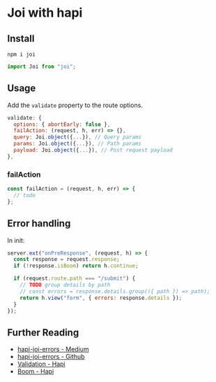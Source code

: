# Joi with hapi

## Install

```
npm i joi
```

```js
import Joi from "joi";
```

## Usage

Add the `validate` property to the route options.

```js
validate: {
  options: { abortEarly: false },
  failAction: (request, h, err) => {},
  query: Joi.object({...}), // Query params
  params: Joi.object({...}), // Path params
  payload: Joi.object({...}), // Post request payload
},
```

### failAction

```js
const failAction = (request, h, err) => {
  // todo
};
```

## Error handling

In init:

```js
server.ext("onPreResponse", (request, h) => {
  const response = request.response;
  if (!response.isBoom) return h.continue;

  if (request.route.path === "/submit") {
    // TODO group details by path
    // const errors = response.details.group(({ path }) => path);
    return h.view("form", { errors: response.details });
  }
});
```

## Further Reading

- [hapi-joi-errors - Medium](https://medium.com/@csakis/hapi-joi-error-handling-with-custom-messages-1f544e2b1489)
- [hapi-joi-errors - Github](https://github.com/csakis/hapi-joi-errors)
- [Validation - Hapi](https://hapi.dev/tutorials/validation/?lang=en_US)
- [Boom - Hapi](https://hapi.dev/module/boom/)
